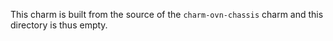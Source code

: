This charm is built from the source of the `charm-ovn-chassis` charm and this
directory is thus empty.
